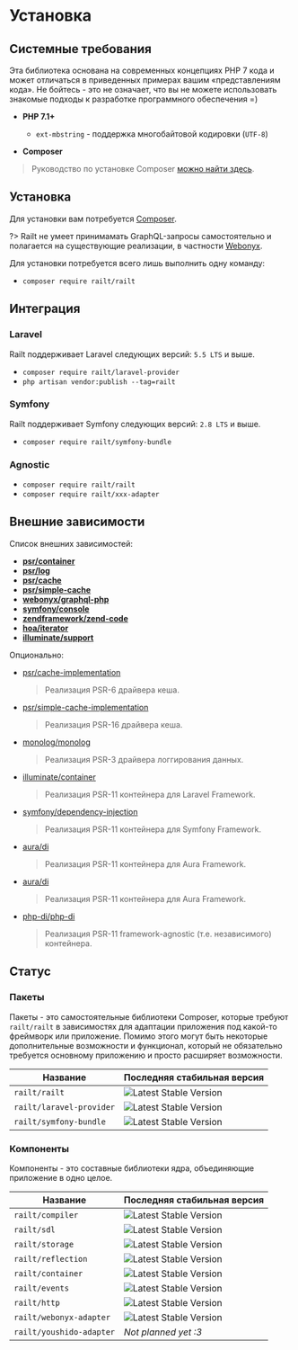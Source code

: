 # Установка

## Системные требования

Эта библиотека основана на современных концепциях PHP 7 кода и может
отличаться в приведенных примерах вашим «представлениям кода».
Не бойтесь - это не означает, что вы не можете использовать знакомые подходы
к разработке программного обеспечения =)

- **PHP 7.1+**
    - `ext-mbstring` - поддержка многобайтовой кодировки (`UTF-8`)
    
- **Composer**
> Руководство по установке Composer [можно найти здесь](https://getcomposer.org/download/).

## Установка

Для установки вам потребуется [Composer](https://getcomposer.org/download/).

?> Railt не умеет принимамать GraphQL-запросы самостоятельно и полагается на существующие 
реализации, в частности [Webonyx](https://github.com/webonyx/graphql-php).

Для установки потребуется всего лишь выполнить одну команду:
- `composer require railt/railt`

## Интеграция

### Laravel

Railt поддерживает Laravel следующих версий: `5.5 LTS` и выше. 

- `composer require railt/laravel-provider`
- `php artisan vendor:publish --tag=railt`

### Symfony 

Railt поддерживает Symfony следующих версий: `2.8 LTS` и выше.

- `composer require railt/symfony-bundle`

### Agnostic

- `composer require railt/railt`
- `composer require railt/xxx-adapter`
    
## Внешние зависимости

Список внешних зависимостей:

- **[psr/container](https://packagist.org/packages/psr/container)**
- **[psr/log](https://packagist.org/packages/psr/log)**
- **[psr/cache](https://packagist.org/packages/psr/cache)**
- **[psr/simple-cache](https://packagist.org/packages/psr/simple-cache)**
- **[webonyx/graphql-php](https://packagist.org/packages/webonyx/graphql-php)**
- **[symfony/console](https://packagist.org/packages/symfony/console)**
- **[zendframework/zend-code](https://packagist.org/packages/zendframework/zend-code)**
- **[hoa/iterator](https://packagist.org/packages/hoa/iterator)**
- **[illuminate/support](https://packagist.org/packages/illuminate/support)**

Опционально:

- [psr/cache-implementation](https://packagist.org/packages/psr/cache-implementation)
    > Реализация PSR-6 драйвера кеша.

- [psr/simple-cache-implementation](https://packagist.org/packages/psr/simple-cache-implementation)
    > Реализация PSR-16 драйвера кеша.
    
- [monolog/monolog](https://packagist.org/packages/monolog/monolog)
    > Реализация PSR-3 драйвера логгирования данных.
    
- [illuminate/container](https://packagist.org/packages/illuminate/container)
    > Реализация PSR-11 контейнера для Laravel Framework.

- [symfony/dependency-injection](https://packagist.org/packages/symfony/dependency-injection)
    > Реализация PSR-11 контейнера для Symfony Framework.
    
- [aura/di](https://packagist.org/packages/aura/di)
    > Реализация PSR-11 контейнера для Aura Framework.
    
- [aura/di](https://packagist.org/packages/aura/di)
    > Реализация PSR-11 контейнера для Aura Framework.
    
- [php-di/php-di](https://packagist.org/packages/php-di/php-di)
    > Реализация PSR-11 framework-agnostic (т.е. независимого) контейнера.

## Статус

### Пакеты

Пакеты - это самостоятельные библиотеки Composer, которые требуют `railt/railt` 
в зависимостях для адаптации приложения под какой-то фреймворк или приложение. 
Помимо этого могут быть некоторые дополнительные возможности и функционал, который 
не обязательно требуется основному приложению и просто расширяет возможности.

| Название                  | Последняя стабильная версия                                                      |
|---------------------------|----------------------------------------------------------------------------------|
| `railt/railt`             | ![Latest Stable Version](https://poser.pugx.org/railt/railt/version)             |
| `railt/laravel-provider`  | ![Latest Stable Version](https://poser.pugx.org/railt/laravel-provider/version)  |
| `railt/symfony-bundle`    | ![Latest Stable Version](https://poser.pugx.org/railt/symfony-bundle/version)    |

### Компоненты

Компоненты - это составные библиотеки ядра, объединяющие приложение в одно целое.

| Название                  | Последняя стабильная версия                                                      |
|---------------------------|----------------------------------------------------------------------------------|
| `railt/compiler`          | ![Latest Stable Version](https://poser.pugx.org/railt/compiler/version)          |
| `railt/sdl`               | ![Latest Stable Version](https://poser.pugx.org/railt/sdl/version)               |
| `railt/storage`           | ![Latest Stable Version](https://poser.pugx.org/railt/storage/version)           |
| `railt/reflection`        | ![Latest Stable Version](https://poser.pugx.org/railt/reflection/version)        |
| `railt/container`         | ![Latest Stable Version](https://poser.pugx.org/railt/container/version)         |
| `railt/events`            | ![Latest Stable Version](https://poser.pugx.org/railt/events/version)            |
| `railt/http`              | ![Latest Stable Version](https://poser.pugx.org/railt/http/version)              |
| `railt/webonyx-adapter`   | ![Latest Stable Version](https://poser.pugx.org/railt/webonyx-adapter/version)   |
| `railt/youshido-adapter`  | *Not planned yet :3*  |
